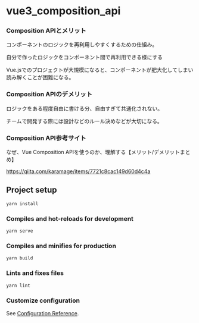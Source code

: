 # vue3_composition_api

### Composition APIとメリット

コンポーネントのロジックを再利用しやすくするための仕組み。

自分で作ったロジックをコンポーネント間で再利用できる様にする

Vue.jsでのプロジェクトが大規模になると、コンポーネントが肥大化してしまい読み解くことが困難になる。

### Composition APIのデメリット

ロジックをある程度自由に書ける分、自由すぎて共通化されない。

チームで開発する際には設計などのルール決めなどが大切になる。

### Composition API参考サイト

なぜ、Vue Composition APIを使うのか、理解する【メリット/デメリットまとめ】

https://qiita.com/karamage/items/7721c8cac149d60d4c4a

## Project setup
```
yarn install
```

### Compiles and hot-reloads for development
```
yarn serve
```

### Compiles and minifies for production
```
yarn build
```

### Lints and fixes files
```
yarn lint
```

### Customize configuration
See [Configuration Reference](https://cli.vuejs.org/config/).
